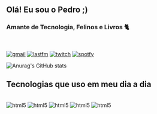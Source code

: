 
## Olá! Eu sou o Pedro ;)
### Amante de Tecnologia, Felinos e Livros 🐈
<div style="display: inline_block"><br/>


[![gmail](https://img.shields.io/badge/Gmail-D14836?style=for-the-badge&logo=gmail&logoColor=white)](https://mail.google.com/mail/francapedro68@gmail.com)
[![lastfm](https://img.shields.io/badge/last.fm-D51007?style=for-the-badge&logo=last.fm&logoColor=white)](https://www.last.fm/user/pedayako)
[![twitch](https://img.shields.io/badge/Twitch-9146FF?style=for-the-badge&logo=twitch&logoColor=white)](https://www.twitch.tv/ipetolost)
[![spotfy](https://img.shields.io/badge/Spotify-1ED760?&style=for-the-badge&logo=spotify&logoColor=white)](https://open.spotify.com/user/slga0oytr39etpa6dvpseh076?si=b7ccb78f8c2e4e23)

![Anurag's GitHub stats](https://github-readme-stats.vercel.app/api?username=pedayako&show_icons=true&theme=tokyonight)

## Tecnologias que uso em meu dia a dia
<div style="display: inline_block"><br/>
    <img align alt="html5" src="https://img.shields.io/badge/Java-ED8B00?style=for-the-badge&logo=java&logoColor=white">
    <img align alt="html5" src="https://img.shields.io/badge/Python-14354C?style=for-the-badge&logo=python&logoColor=white">
    <img align alt="html5" src="https://img.shields.io/badge/C-00599C?style=for-the-badge&logo=c&logoColor=white">
    <img align alt="html5" src="https://img.shields.io/badge/HTML5-E34F26?style=for-the-badge&logo=html5&logoColor=white">
    <img align alt="html5" src="https://img.shields.io/badge/CSS3-1572B6?style=for-the-badge&logo=css3&logoColor=white">
    
<div>

